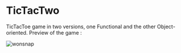 # TicTacTwo
TicTacToe game in two versions, one Functional and the other Object-oriented. Preview of the game :

![wonsnap](https://github.com/kkristiansd/TicTacTwo/assets/104202701/83e15432-dfe2-4ada-aa79-2215f8f2edcc)
